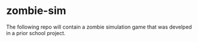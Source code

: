 # zombie-sim
The following repo will contain a zombie simulation game that was develped in a prior school project.
